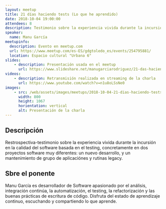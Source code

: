 ```yaml
---
layout: meetup
title: 21 días haciendo tests (Lo que he aprendido)
date: 2018-10-04 19:00:00
attendees: 8
description: Testimonio sobre la experiencia vivida durante la incursión en la calidad del software basada en el testing en dos proyectos
speaker:
  name: Manu García
meetupinfo:
  description: Evento en meetup.com
  url: https://www.meetup.com/es-ES/gdgtoledo_es/events/254795881/
  location: Espacio cultural "Urbana 6"
slides:
    - description: Presentación usada en el meetup
      url: https://www.slideshare.net/manugarciarodriguez/21-das-haciendo-tests-lo-que-he-aprendido
videos:
    - description: Retransmisión realizada en streaming de la charla
      url: https://www.youtube.com/watch?v=n1u8oLSsNe0
images:
    - src: /web/assets/images/meetups/2018-10-04-21-dias-haciendo-tests-lo-que-he-aprendido/presentacion.jpg
      width: 800
      height: 1067
      horientation: vertical
      alt: Presentación de la charla
---
```


## Descripción
Restrospectiva-testimonio sobre la experiencia vivida durante la incursión en la calidad del software basada en el testing, concretamente en dos proyectos software muy diferentes: un nuevo desarrollo, y un mantenimiento de grupo de aplicaciónes y rutinas legacy.

## Sbre el ponente
Manu García es desarrollador de Software apasionado por el análisis, integración continúa, la automatización, el testing, la refactorización y las buenas prácticas de escritura de código. Disfruta del estado de aprendizaje continuo, escuchando y compartiendo lo que aprende.